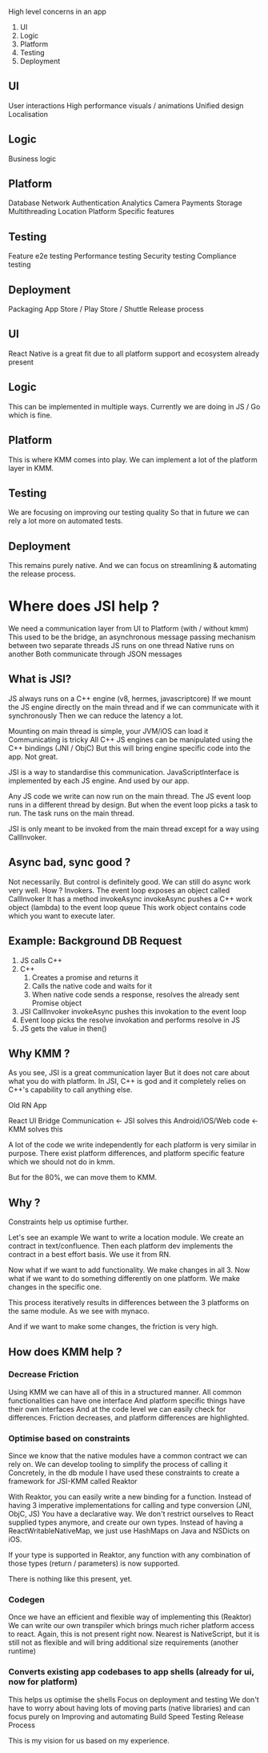 High level concerns in an app

1. UI
2. Logic
3. Platform
4. Testing
5. Deployment

## UI
User interactions
High performance visuals / animations
Unified design
Localisation

## Logic
Business logic

## Platform
Database
Network
Authentication
Analytics
Camera
Payments
Storage
Multithreading
Location
Platform Specific features


## Testing
Feature e2e testing
Performance testing
Security testing
Compliance testing


## Deployment 
Packaging
App Store / Play Store / Shuttle
Release process


## UI
React Native is a great fit due to all platform support and ecosystem already present

## Logic
This can be implemented in multiple ways. 
Currently we are doing in JS / Go which is fine.

## Platform
This is where KMM comes into play.
We can implement a lot of the platform layer in KMM.

## Testing 
We are focusing on improving our testing quality 
So that in future we can rely a lot more on automated tests.

## Deployment
This remains purely native. 
And we can focus on streamlining & automating the release process.


# Where does JSI help ?
We need a communication layer from UI to Platform (with / without kmm)
This used to be the bridge, an asynchronous message passing mechanism between two separate threads 
JS runs on one thread
Native runs on another
Both communicate through JSON messages


## What is JSI?
JS always runs on a C++ engine (v8, hermes, javascriptcore)
If we mount the JS engine directly on the main thread and if we can communicate with it synchronously
Then we can reduce the latency a lot. 

Mounting on main thread is simple, your JVM/iOS can load it
Communicating is tricky
All C++ JS engines can be manipulated using the C++ bindings (JNI / ObjC)
But this will bring engine specific code into the app. Not great. 

JSI is a way to standardise this communication. 
JavaScriptInterface is implemented by each JS engine.
And used by our app. 

Any JS code we write can now run on the main thread.
The JS event loop runs in a different thread by design.
But when the event loop picks a task to run. 
The task runs on the main thread.

JSI is only meant to be invoked from the main thread except for a way using CallInvoker. 

## Async bad, sync good ?
Not necessarily. But control is definitely good.
We can still do async work very well. 
How ?
Invokers. 
The event loop exposes an object called CallInvoker
It has a method invokeAsync
invokeAsync pushes a C++ work object (lambda) to the event loop queue
This work object contains code which you want to execute later. 


## Example: Background DB Request
1. JS calls C++
2. C++ 
   1. Creates a promise and returns it
   2. Calls the native code and waits for it
   3. When native code sends a response, resolves the already sent Promise object
3. JSI CallInvoker invokeAsync pushes this invokation to the event loop
4. Event loop picks the resolve invokation and performs resolve in JS
5. JS gets the value in then()


## Why KMM ?
As you see, JSI is a great communication layer
But it does not care about what you do with platform.
In JSI, C++ is god and it completely relies on C++'s capability to call anything else. 

Old RN App

React UI
Bridge Communication <- JSI solves this 
Android/iOS/Web code <- KMM solves this

A lot of the code we write independently for each platform is very similar in purpose.
There exist platform differences, and platform specific feature which we should not do in kmm.

But for the 80%, we can move them to KMM.

## Why ?
Constraints help us optimise further. 

Let's see an example
We want to write a location module. 
We create an contract in text/confluence.
Then each platform dev implements the contract in a best effort basis.
We use it from RN.

Now what if we want to add functionality.
We make changes in all 3.
Now what if we want to do something differently on one platform.
We make changes in the specific one. 

This process iteratively results in differences between the 3 platforms on the same module. 
As we see with mynaco. 

And if we want to make some changes, the friction is very high.

## How does KMM help ?

### Decrease Friction 
Using KMM we can have all of this in a structured manner. 
All common functionalities can have one interface
And platform specific things have their own interfaces
And at the code level we can easily check for differences.
Friction decreases, and platform differences are highlighted. 

### Optimise based on constraints
Since we know that the native modules have a common contract we can rely on.
We can develop tooling to simplify the process of calling it
Concretely, in the db module
I have used these constraints to create a framework for JSI-KMM called Reaktor

With Reaktor, you can easily write a new binding for a function. 
Instead of having 3 imperative implementations for calling and type conversion (JNI, ObjC, JS)
You have a declarative way.
We don't restrict ourselves to React supplied types anymore, and create our own types. 
Instead of having a ReactWritableNativeMap, we just use HashMaps on Java and NSDicts on iOS.

If your type is supported in Reaktor, any function with any combination of those types (return / parameters)
is now supported. 

There is nothing like this present, yet.

### Codegen
Once we have an efficient and flexible way of implementing this (Reaktor)
We can write our own transpiler which brings much richer platform access to react.
Again, this is not present right now. 
Nearest is NativeScript, but it is still not as flexible and will bring additional size requirements (another runtime)

### Converts existing app codebases to app shells (already for ui, now for platform)
This helps us optimise the shells
Focus on deployment and testing
We don't have to worry about having lots of moving parts (native libraries) and can focus purely on
Improving and automating
Build Speed
Testing 
Release Process

This is my vision for us based on my experience.
